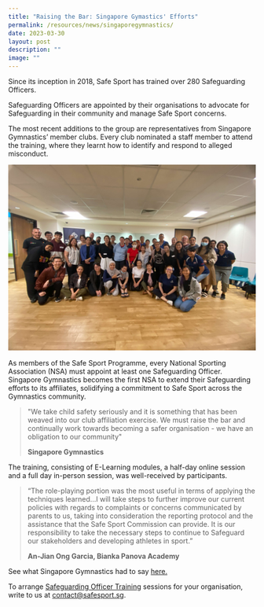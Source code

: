 ```yaml
---
title: "Raising the Bar: Singapore Gymastics' Efforts"
permalink: /resources/news/singaporegymnastics/
date: 2023-03-30
layout: post
description: ""
image: ""
---
```

Since its inception in 2018, Safe Sport has trained over 280 Safeguarding Officers. 

Safeguarding Officers are appointed by their organisations to advocate for Safeguarding in their community and manage Safe Sport concerns.

The most recent additions to the group are representatives from Singapore Gymnastics’ member clubs. Every club nominated a staff member to attend the training, where they learnt how to identify and respond to alleged misconduct.

![Participants pose for a group picture after completing the training](/images/sg%20so%20training.JPG)

As members of the Safe Sport Programme, every National Sporting Association (NSA) must appoint at least one Safeguarding Officer. Singapore Gymnastics becomes the first NSA to extend their Safeguarding efforts to its affiliates, solidifying a commitment to Safe Sport across the Gymnastics community.


> "We take child safety seriously and it is something that has been weaved into our club affiliation exercise. We must raise the bar and continually work towards becoming a safer organisation - we have an obligation to our community"
> 
> **Singapore Gymnastics**

The training, consisting of E-Learning modules, a half-day online session and a full day in-person session, was well-received by participants. 


> “The role-playing portion was the most useful in terms of applying the techniques learned…I will take steps to further improve our current policies with regards to complaints or concerns communicated by parents to us, taking into consideration the reporting protocol and the assistance that the Safe Sport Commission can provide.  It is our responsibility to take the necessary steps to continue to Safeguard our stakeholders and developing athletes in sport.”
>
>**An-Jian Ong Garcia, Bianka Panova Academy**

See what Singapore Gymnastics had to say [here.](https://www.singaporegymnastics.org.sg/news/conclusion-of-safeguarding-officer-training-2023/)

To arrange [Safeguarding Officer Training](https://www.safesport.sg/training-and-education/so-training/) sessions for your organisation, write to us at contact@safesport.sg.